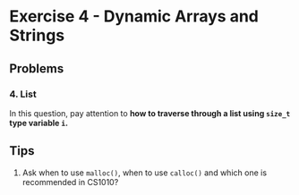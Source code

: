 # Exercise 4 - Dynamic Arrays and Strings

## Problems

### 4. List

In this question, pay attention to **how to traverse through a list using `size_t` type variable `i`.**

## Tips

1. Ask when to use `malloc()`, when to use `calloc()` and which one is recommended in CS1010?
